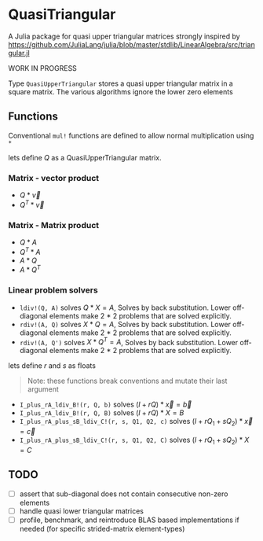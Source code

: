 # QuasiTriangular

A Julia package for quasi upper triangular matrices strongly inspired
by https://github.com/JuliaLang/julia/blob/master/stdlib/LinearAlgebra/src/triangular.jl

WORK IN PROGRESS

Type `QuasiUpperTriangular` stores a quasi upper triangular matrix in
a square matrix. The various algorithms ignore the lower zero elements

## Functions
Conventional `mul!` functions are defined to allow normal multiplication using `*`

lets define $Q$ as a QuasiUpperTriangular matrix.

### Matrix - vector product
- $Q * \vec{v}$
- $Q^T * \vec{v}$

### Matrix - Matrix product
- $Q * {A}$
- $Q^T * A$
- $A * Q$
- $A * Q^T$


### Linear problem solvers
- `ldiv!(Q, A)` solves $Q*X = A$,
    Solves by back substitution. Lower off-diagonal elements make 2 * 2 problems that are solved explicitly.
- `rdiv!(A, Q)` solves $X*Q = A$,
    Solves by back substitution. Lower off-diagonal elements make 2 * 2 problems that are solved explicitly.
- `rdiv!(A, Q')` solves $X*Q^T = A$,
    Solves by back substitution. Lower off-diagonal elements make 2 * 2 problems that are solved explicitly.

lets define $r$ and $s$ as floats
     
> Note: these functions break conventions and mutate their last argument
- `I_plus_rA_ldiv_B!(r, Q, b)` solves $(I + rQ)*\vec{x} = \vec{b}$
- `I_plus_rA_ldiv_B!(r, Q, B)` solves $(I + rQ)*X = B$ 
- `I_plus_rA_plus_sB_ldiv_C!(r, s, Q1, Q2, c)` solves $(I + rQ_1 + sQ_2)*\vec{x} = \vec{c}$
- `I_plus_rA_plus_sB_ldiv_C!(r, s, Q1, Q2, C)` solves $(I + rQ_1 + sQ_2)*X = C$

## TODO
- [ ] assert that sub-diagonal does not contain consecutive non-zero elements 
- [ ] handle quasi lower triangular matrices
- [ ] profile, benchmark, and reintroduce BLAS based implementations if needed (for specific strided-matrix element-types)

